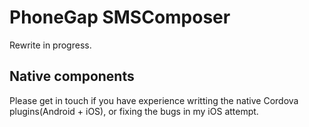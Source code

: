 # PhoneGap SMSComposer #

Rewrite in progress.


## Native components
Please get in touch if you have experience writting the native Cordova plugins(Android + iOS), or fixing the bugs in my iOS attempt.
